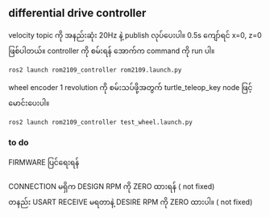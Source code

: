 ## differential drive controller
velocity topic ကို အနည်းဆုံး 20Hz နဲ့ publish လုပ်ပေးပါ။ 0.5s ကျော်ရင် x=0, z=0 ဖြစ်ပါတယ်။ controller ကို စမ်းရန် အောက်က command ကို run ပါ။ 
```
ros2 launch rom2109_controller rom2109.launch.py
```
wheel encoder 1 revolution ကို  စမ်းသပ်ဖို့အတွက် turtle_teleop_key node ဖြင့် မောင်းပေးပါ။
```
ros2 launch rom2109_controller test_wheel.launch.py
```


### to do
FIRMWARE ပြင်ရေးရန်<br>
<br>CONNECTION မရှိက DESIGN RPM ကို ZERO ထားရန်              ( not fixed)
<br>တနည်း USART RECEIVE မရတာနဲ့ DESIRE RPM ကို ZERO ထားပါ။    ( not fixed)